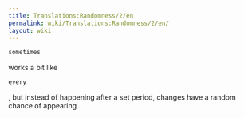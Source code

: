 ```yaml
---
title: Translations:Randomness/2/en
permalink: wiki/Translations:Randomness/2/en/
layout: wiki
---
```


``` Haskell
sometimes
```

works a bit like

``` Haskell
every
```

, but instead of happening after a set period, changes have a random
chance of appearing
